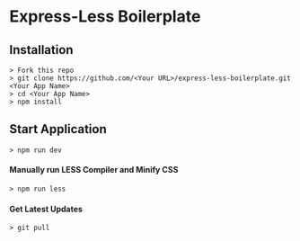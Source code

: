 # Express-Less Boilerplate

## Installation

    > Fork this repo
    > git clone https://github.com/<Your URL>/express-less-boilerplate.git <Your App Name>
    > cd <Your App Name>
    > npm install
    
## Start Application

    > npm run dev
    
#### Manually run LESS Compiler and Minify CSS

    > npm run less
    
#### Get Latest Updates

    > git pull
